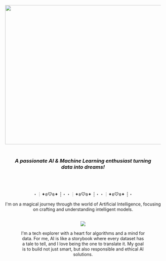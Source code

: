 <!--
Hello! This is a creative README for Nikita's GitHub profile.
Theme: Cute, Pastel, Kawaii-Tech
Palette: Lavender, Soft Pink, Mint, and Cream
-->

<div align="center">
<img width="1632" height="449" alt="Gemini_Generated_Image_usfgousfgousfgou" src="https://github.com/user-attachments/assets/e2ace56c-7010-448c-8bc3-c84c9549407d" />
</div>

<div align="center" style="padding: 20px; border-radius: 15px;">

<h3 align="center">
<i>A passionate AI & Machine Learning enthusiast turning data into dreams!</i>
</h3>
</div>



<div align="center">
<br>
<p>・┆✦ʚ♡ɞ✦ ┆・・┆✦ʚ♡ɞ✦ ┆・・┆✦ʚ♡ɞ✦ ┆・</p>
</div>

<div align="center">

<p>I'm on a magical journey through the world of Artificial Intelligence, focusing on crafting and understanding intelligent models.</p>
</div>


<div align="center">

</div>

<div align="center" style="margin-top: 30px;">
<img src="https://www.google.com/search?q=https://img.shields.io/badge/💖_A_Little_About_Me_-bda7d1?style=for-the-badge&logoColor=white" />
<p style="width: 80%;">
I'm a tech explorer with a heart for algorithms and a mind for data. For me, AI is like a storybook where every dataset has a tale to tell, and I love being the one to translate it. My goal is to build not just smart, but also responsible and ethical AI solutions.
</p>
</div>

